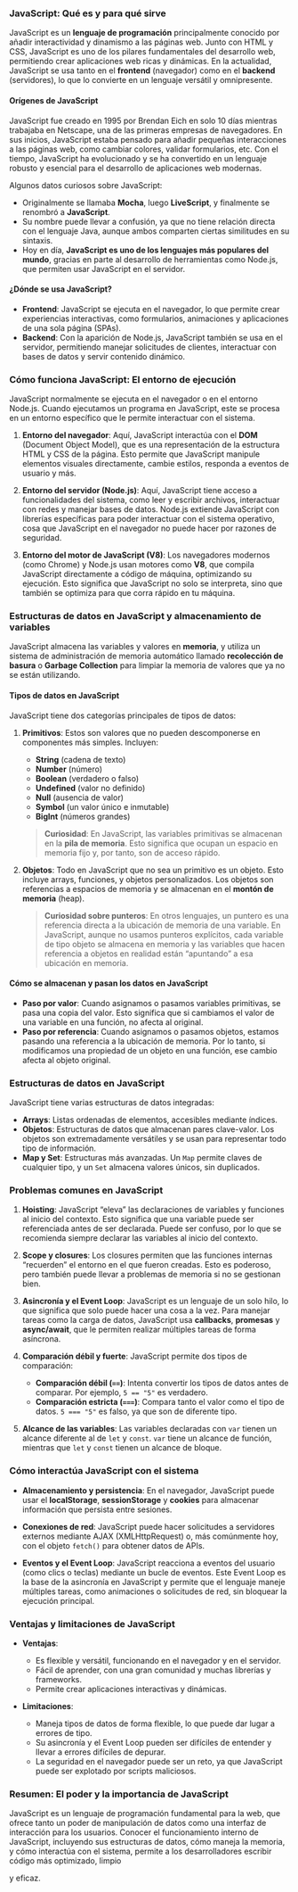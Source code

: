 ### **JavaScript: Qué es y para qué sirve**

JavaScript es un **lenguaje de programación** principalmente conocido por añadir interactividad y dinamismo a las páginas web. Junto con HTML y CSS, JavaScript es uno de los pilares fundamentales del desarrollo web, permitiendo crear aplicaciones web ricas y dinámicas. En la actualidad, JavaScript se usa tanto en el **frontend** (navegador) como en el **backend** (servidores), lo que lo convierte en un lenguaje versátil y omnipresente.

#### **Orígenes de JavaScript**

JavaScript fue creado en 1995 por Brendan Eich en solo 10 días mientras trabajaba en Netscape, una de las primeras empresas de navegadores. En sus inicios, JavaScript estaba pensado para añadir pequeñas interacciones a las páginas web, como cambiar colores, validar formularios, etc. Con el tiempo, JavaScript ha evolucionado y se ha convertido en un lenguaje robusto y esencial para el desarrollo de aplicaciones web modernas.

Algunos datos curiosos sobre JavaScript:

- Originalmente se llamaba **Mocha**, luego **LiveScript**, y finalmente se renombró a **JavaScript**.
- Su nombre puede llevar a confusión, ya que no tiene relación directa con el lenguaje Java, aunque ambos comparten ciertas similitudes en su sintaxis.
- Hoy en día, **JavaScript es uno de los lenguajes más populares del mundo**, gracias en parte al desarrollo de herramientas como Node.js, que permiten usar JavaScript en el servidor.

#### **¿Dónde se usa JavaScript?**

- **Frontend**: JavaScript se ejecuta en el navegador, lo que permite crear experiencias interactivas, como formularios, animaciones y aplicaciones de una sola página (SPAs).
- **Backend**: Con la aparición de Node.js, JavaScript también se usa en el servidor, permitiendo manejar solicitudes de clientes, interactuar con bases de datos y servir contenido dinámico.

### **Cómo funciona JavaScript: El entorno de ejecución**

JavaScript normalmente se ejecuta en el navegador o en el entorno Node.js. Cuando ejecutamos un programa en JavaScript, este se procesa en un entorno específico que le permite interactuar con el sistema.

1. **Entorno del navegador**: Aquí, JavaScript interactúa con el **DOM** (Document Object Model), que es una representación de la estructura HTML y CSS de la página. Esto permite que JavaScript manipule elementos visuales directamente, cambie estilos, responda a eventos de usuario y más.
2. **Entorno del servidor (Node.js)**: Aquí, JavaScript tiene acceso a funcionalidades del sistema, como leer y escribir archivos, interactuar con redes y manejar bases de datos. Node.js extiende JavaScript con librerías específicas para poder interactuar con el sistema operativo, cosa que JavaScript en el navegador no puede hacer por razones de seguridad.

3. **Entorno del motor de JavaScript (V8)**: Los navegadores modernos (como Chrome) y Node.js usan motores como **V8**, que compila JavaScript directamente a código de máquina, optimizando su ejecución. Esto significa que JavaScript no solo se interpreta, sino que también se optimiza para que corra rápido en tu máquina.

### **Estructuras de datos en JavaScript y almacenamiento de variables**

JavaScript almacena las variables y valores en **memoria**, y utiliza un sistema de administración de memoria automático llamado **recolección de basura** o **Garbage Collection** para limpiar la memoria de valores que ya no se están utilizando.

#### **Tipos de datos en JavaScript**

JavaScript tiene dos categorías principales de tipos de datos:

1. **Primitivos**: Estos son valores que no pueden descomponerse en componentes más simples. Incluyen:

   - **String** (cadena de texto)
   - **Number** (número)
   - **Boolean** (verdadero o falso)
   - **Undefined** (valor no definido)
   - **Null** (ausencia de valor)
   - **Symbol** (un valor único e inmutable)
   - **BigInt** (números grandes)

   > **Curiosidad**: En JavaScript, las variables primitivas se almacenan en la **pila de memoria**. Esto significa que ocupan un espacio en memoria fijo y, por tanto, son de acceso rápido.

2. **Objetos**: Todo en JavaScript que no sea un primitivo es un objeto. Esto incluye arrays, funciones, y objetos personalizados. Los objetos son referencias a espacios de memoria y se almacenan en el **montón de memoria** (heap).

   > **Curiosidad sobre punteros**: En otros lenguajes, un puntero es una referencia directa a la ubicación de memoria de una variable. En JavaScript, aunque no usamos punteros explícitos, cada variable de tipo objeto se almacena en memoria y las variables que hacen referencia a objetos en realidad están “apuntando” a esa ubicación en memoria.

#### **Cómo se almacenan y pasan los datos en JavaScript**

- **Paso por valor**: Cuando asignamos o pasamos variables primitivas, se pasa una copia del valor. Esto significa que si cambiamos el valor de una variable en una función, no afecta al original.
- **Paso por referencia**: Cuando asignamos o pasamos objetos, estamos pasando una referencia a la ubicación de memoria. Por lo tanto, si modificamos una propiedad de un objeto en una función, ese cambio afecta al objeto original.

### **Estructuras de datos en JavaScript**

JavaScript tiene varias estructuras de datos integradas:

- **Arrays**: Listas ordenadas de elementos, accesibles mediante índices.
- **Objetos**: Estructuras de datos que almacenan pares clave-valor. Los objetos son extremadamente versátiles y se usan para representar todo tipo de información.
- **Map y Set**: Estructuras más avanzadas. Un `Map` permite claves de cualquier tipo, y un `Set` almacena valores únicos, sin duplicados.

### **Problemas comunes en JavaScript**

1. **Hoisting**: JavaScript “eleva” las declaraciones de variables y funciones al inicio del contexto. Esto significa que una variable puede ser referenciada antes de ser declarada. Puede ser confuso, por lo que se recomienda siempre declarar las variables al inicio del contexto.
2. **Scope y closures**: Los closures permiten que las funciones internas “recuerden” el entorno en el que fueron creadas. Esto es poderoso, pero también puede llevar a problemas de memoria si no se gestionan bien.

3. **Asincronía y el Event Loop**: JavaScript es un lenguaje de un solo hilo, lo que significa que solo puede hacer una cosa a la vez. Para manejar tareas como la carga de datos, JavaScript usa **callbacks**, **promesas** y **async/await**, que le permiten realizar múltiples tareas de forma asíncrona.

4. **Comparación débil y fuerte**: JavaScript permite dos tipos de comparación:

   - **Comparación débil (`==`)**: Intenta convertir los tipos de datos antes de comparar. Por ejemplo, `5 == "5"` es verdadero.
   - **Comparación estricta (`===`)**: Compara tanto el valor como el tipo de datos. `5 === "5"` es falso, ya que son de diferente tipo.

5. **Alcance de las variables**: Las variables declaradas con `var` tienen un alcance diferente al de `let` y `const`. `var` tiene un alcance de función, mientras que `let` y `const` tienen un alcance de bloque.

### **Cómo interactúa JavaScript con el sistema**

- **Almacenamiento y persistencia**: En el navegador, JavaScript puede usar el **localStorage**, **sessionStorage** y **cookies** para almacenar información que persista entre sesiones.
- **Conexiones de red**: JavaScript puede hacer solicitudes a servidores externos mediante AJAX (XMLHttpRequest) o, más comúnmente hoy, con el objeto `fetch()` para obtener datos de APIs.

- **Eventos y el Event Loop**: JavaScript reacciona a eventos del usuario (como clics o teclas) mediante un bucle de eventos. Este Event Loop es la base de la asincronía en JavaScript y permite que el lenguaje maneje múltiples tareas, como animaciones o solicitudes de red, sin bloquear la ejecución principal.

### **Ventajas y limitaciones de JavaScript**

- **Ventajas**:

  - Es flexible y versátil, funcionando en el navegador y en el servidor.
  - Fácil de aprender, con una gran comunidad y muchas librerías y frameworks.
  - Permite crear aplicaciones interactivas y dinámicas.

- **Limitaciones**:
  - Maneja tipos de datos de forma flexible, lo que puede dar lugar a errores de tipo.
  - Su asincronía y el Event Loop pueden ser difíciles de entender y llevar a errores difíciles de depurar.
  - La seguridad en el navegador puede ser un reto, ya que JavaScript puede ser explotado por scripts maliciosos.

### **Resumen: El poder y la importancia de JavaScript**

JavaScript es un lenguaje de programación fundamental para la web, que ofrece tanto un poder de manipulación de datos como una interfaz de interacción para los usuarios. Conocer el funcionamiento interno de JavaScript, incluyendo sus estructuras de datos, cómo maneja la memoria, y cómo interactúa con el sistema, permite a los desarrolladores escribir código más optimizado, limpio

y eficaz.

